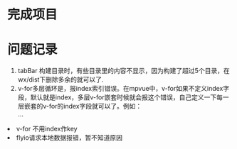 # 完成项目

# 问题记录
1. tabBar 构建目录时，有些目录里的内容不显示，因为构建了超过5个目录，在wx/dist下删除多余的就可以了.
2. v-for多层循环是，报index索引错误。在mpvue中，v-for如果不定义index字段，默认就是index，多层v-for嵌套时候就会报这个错误，自己定义一下每一层嵌套的v-for的index字段就可以了。例如：<div v-for="(item, _index) in itemArr" :key="item.id">
	<div v-for="(itemChild, index) in item" :key="itemChild.id">
		...
	</div>
</div

3. v-for 不用index作key  
4. flyio请求本地数据报错，暂不知道原因